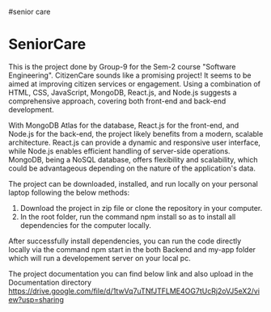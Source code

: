 

#senior care
<h1>SeniorCare</h1>

This is the project done by Group-9 for the Sem-2 course "Software Engineering".
CitizenCare sounds like a promising project! It seems to be aimed at improving citizen services or engagement. Using a combination of HTML, CSS, JavaScript, MongoDB, React.js, and Node.js suggests a comprehensive approach, covering both front-end and back-end development.

With MongoDB Atlas for the database, React.js for the front-end, and Node.js for the back-end, the project likely benefits from a modern, scalable architecture. React.js can provide a dynamic and responsive user interface, while Node.js enables efficient handling of server-side operations. MongoDB, being a NoSQL database, offers flexibility and scalability, which could be advantageous depending on the nature of the application's data.

The project can be downloaded, installed, and run locally on your personal laptop following the below methods:

1. Download the project in zip file or clone the repository in your computer.
2. In the root folder, run the command npm install so as to install all dependencies for the computer locally.

After successfully install dependencies, you can run the code directly locally via the command npm start  in the both Backend and my-app folder which will run a developement server on your local pc.

The project documentation you can find below link and also upload in the Documentation directory
https://drive.google.com/file/d/1twVq7uTNfJTFLME4OG7tUcRj2oVJ5eX2/view?usp=sharing







